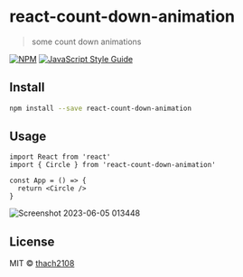 # react-count-down-animation

> some count down animations

[![NPM](https://img.shields.io/npm/v/react-count-down-animation.svg)](https://www.npmjs.com/package/react-count-down-animation) [![JavaScript Style Guide](https://img.shields.io/badge/code_style-standard-brightgreen.svg)](https://standardjs.com)

## Install

```bash
npm install --save react-count-down-animation
```

## Usage

```tsx
import React from 'react'
import { Circle } from 'react-count-down-animation'

const App = () => {
  return <Circle />
}
```
![Screenshot 2023-06-05 013448](https://github.com/thach2108/react-count-down-animation/assets/25563285/475ce2f8-6130-4261-8db5-bf391b87d50b)


## License

MIT © [thach2108](https://github.com/thach2108)
